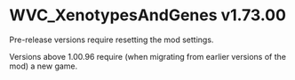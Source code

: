 # WVC_XenotypesAndGenes v1.73.00
 
Pre-release versions require resetting the mod settings.

Versions above 1.00.96 require (when migrating from earlier versions of the mod) a new game.